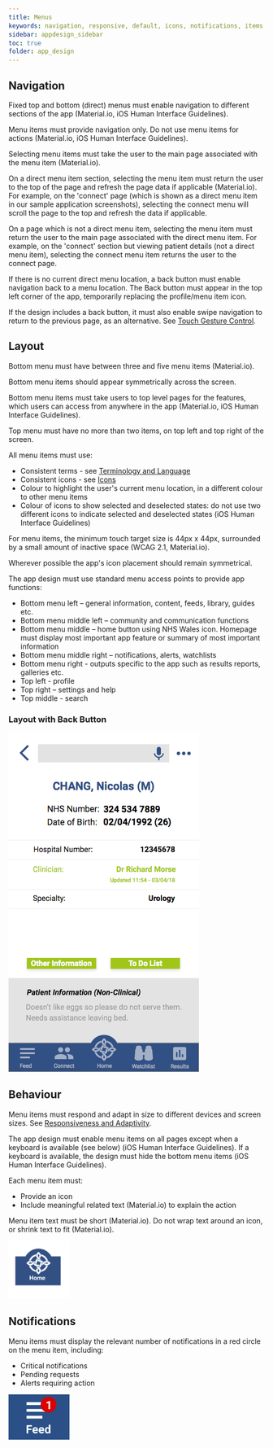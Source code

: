 ```yaml
---
title: Menus 
keywords: navigation, responsive, default, icons, notifications, items, display, screens, 
sidebar: appdesign_sidebar
toc: true
folder: app_design 
---
```


## Navigation

Fixed top and bottom (direct) menus must enable navigation to different sections of the app (Material.io, iOS Human Interface Guidelines).

Menu items must provide navigation only. Do not use menu items for actions (Material.io, iOS Human Interface Guidelines).

Selecting menu items must take the user to the main page associated with the menu item (Material.io).

On a direct menu item section, selecting the menu item must return the user to the top of the page and refresh the page data if applicable (Material.io). For example, on the 'connect' page (which is shown as a direct menu item in our sample application screenshots), selecting the connect menu will scroll the page to the top and refresh the data if applicable.  

On a page which is not a direct menu item, selecting the menu item must return the user to the main page associated with the direct menu item. For example, on the 'connect' section but viewing patient details (not a direct menu item), selecting the connect menu item returns the user to the connect page.

If there is no current direct menu location, a back button must enable navigation back to a menu location. The Back button must appear in the top left corner of the app, temporarily replacing the profile/menu item icon.  

If the design includes a back button, it must also enable swipe navigation to return to the previous page, as an alternative. See [Touch Gesture Control](/app-design/touch-gesture-control.html).  

## Layout

Bottom menu must have between three and five menu items (Material.io).  

Bottom menu items should appear symmetrically across the screen.   

Bottom menu items must take users to top level pages for the features, which users can access from anywhere in the app (Material.io, iOS Human Interface Guidelines).

Top menu must have no more than two items, on top left and top right of the screen.  

All menu items must use:
* Consistent terms - see [Terminology and Language](/app-design/terminology-and-language.html)
* Consistent icons - see [Icons](/app-design/icons.html)
* Colour to highlight the user's current menu location, in a different colour to other menu items  
* Colour of icons to show selected and deselected states: do not use two different icons to indicate selected and deselected states (iOS Human Interface Guidelines)  

For menu items, the minimum touch target size is 44px x 44px, surrounded by a small amount of inactive space (WCAG 2.1, Material.io).   

Wherever possible the app's icon placement should remain symmetrical.

The app design must use standard menu access points to provide app functions:
* Bottom menu left – general information, content, feeds, library, guides etc.
* Bottom menu middle left – community and communication functions
* Bottom menu middle – home button using NHS Wales icon. Homepage must display most important app feature or summary of most important information
* Bottom menu middle right – notifications, alerts, watchlists
* Bottom menu right - outputs specific to the app such as results reports, galleries etc.
* Top left - profile
* Top right – settings and help
* Top middle - search

### Layout with Back Button
<img class="img-responsive img-thumbnail" alt="Layout with Back Button" src="/images/examples/design-standards-navigation-example-1.png">

## Behaviour
Menu items must respond and adapt in size to different devices and screen sizes. See [Responsiveness  and Adaptivity](/app-design/responsiveness.html).

The app design must enable menu items on all pages except when a keyboard is available (see below) (iOS Human Interface Guidelines).  If a keyboard is available, the design must hide the bottom menu items (iOS Human Interface Guidelines).  
    
Each menu item must:
* Provide an icon 
* Include meaningful related text (Material.io) to explain the action 

Menu item text must be short (Material.io).  Do not wrap text around an icon, or shrink text to fit (Material.io).

<img alt="Home Button" src="/images/examples/design-standards-navigation-menus.png" style="max-width: 120px"> 

## Notifications
Menu items must display the relevant number of notifications in a red circle on the menu item, including:
* Critical notifications
* Pending requests
* Alerts requiring action

<img src="/images/examples/design-standards-navigation-feed-image.png" alt="Notifications Example" style="max-width: 120px">
